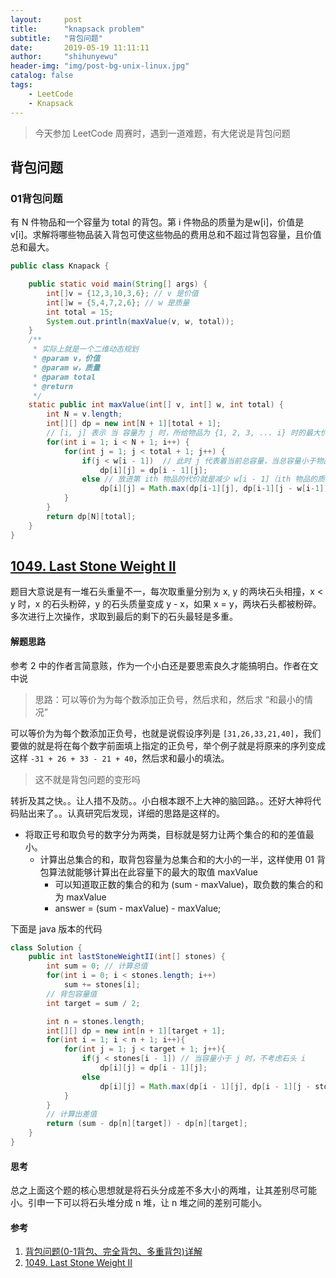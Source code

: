 ```yaml
---
layout:     post
title:      "knapsack problem"
subtitle:   "背包问题"
date:       2019-05-19 11:11:11
author:     "shihunyewu"
header-img: "img/post-bg-unix-linux.jpg"
catalog: false
tags:
    - LeetCode
    - Knapsack
---
```


> 今天参加 LeetCode 周赛时，遇到一道难题，有大佬说是背包问题

## 背包问题
### 01背包问题
有 N 件物品和一个容量为 total 的背包。第 i 件物品的质量为是w[i]，价值是v[i]。求解将哪些物品装入背包可使这些物品的费用总和不超过背包容量，且价值总和最大。
```java
public class Knapack {

	public static void main(String[] args) {
		int[]v = {12,3,10,3,6}; // v 是价值
		int[]w = {5,4,7,2,6}; // w 是质量
		int total = 15;
		System.out.println(maxValue(v, w, total));
	}
	/**
	 * 实际上就是一个二维动态规划
	 * @param v，价值
	 * @param w，质量
	 * @param total
	 * @return
	 */
	static public int maxValue(int[] v, int[] w, int total) {
		int N = v.length;
		int[][] dp = new int[N + 1][total + 1];
		// [i, j] 表示 当 容量为 j 时，所给物品为 {1, 2, 3, ... i} 时的最大价值
		for(int i = 1; i < N + 1; i++) {
			for(int j = 1; j < total + 1; j++) {
				if(j < w[i - 1])  // 此时 j 代表着当前总容量，当总容量小于物品 i 的容量时，直接不考虑物品 i
					dp[i][j] = dp[i - 1][j];
				else // 放进第 ith 物品的代价就是减少 w[i - 1]（ith 物品的质量） 后的最大收益  f[i-1][j-w[i]] 加上 v[i -1]（ith 物品的价值）
					dp[i][j] = Math.max(dp[i-1][j], dp[i-1][j - w[i-1]] + v[i-1]);
			}
		}
		return dp[N][total];
	}
}
```

## [1049. Last Stone Weight II](https://leetcode.com/contest/weekly-contest-137/problems/last-stone-weight-ii/)
题目大意说是有一堆石头重量不一，每次取重量分别为 x, y 的两块石头相撞，x < y 时，x 的石头粉碎，y 的石头质量变成 y - x，如果 x = y，两块石头都被粉碎。多次进行上次操作，求取到最后的剩下的石头最轻是多重。

#### 解题思路
参考 2 中的作者言简意赅，作为一个小白还是要思索良久才能搞明白。作者在文中说
> 思路：可以等价为为每个数添加正负号，然后求和，然后求 “和最小的情况”

可以等价为为每个数添加正负号，也就是说假设序列是 `[31,26,33,21,40]`，我们要做的就是将在每个数字前面填上指定的正负号，举个例子就是将原来的序列变成这样 `-31 + 26 + 33 - 21 + 40`，然后求和最小的填法。

> 这不就是背包问题的变形吗

转折及其之快。。让人措不及防。。小白根本跟不上大神的脑回路。。还好大神将代码贴出来了。。认真研究后发现，详细的思路是这样的。
- 将取正号和取负号的数字分为两类，目标就是努力让两个集合的和的差值最小。
	- 计算出总集合的和，取背包容量为总集合和的大小的一半，这样使用 01 背包算法就能够计算出在此容量下的最大的取值 maxValue
		- 可以知道取正数的集合的和为 (sum - maxValue)，取负数的集合的和为 maxValue
		- answer = (sum - maxValue) - maxValue;

下面是 java 版本的代码
```java
class Solution {
    public int lastStoneWeightII(int[] stones) {
        int sum = 0; // 计算总值
        for(int i = 0; i < stones.length; i++)
            sum += stones[i];
        // 背包容量值
        int target = sum / 2;

        int n = stones.length;
        int[][] dp = new int[n + 1][target + 1];
        for(int i = 1; i < n + 1; i++){
            for(int j = 1; j < target + 1; j++){
                if(j < stones[i - 1]) // 当容量小于 j 时，不考虑石头 i
                    dp[i][j] = dp[i - 1][j];
                else
                    dp[i][j] = Math.max(dp[i - 1][j], dp[i - 1][j - stones[i - 1]] + stones[i - 1]);
            }
        }
		// 计算出差值
        return (sum - dp[n][target]) - dp[n][target];
    }
}
```
#### 思考
总之上面这个题的核心思想就是将石头分成差不多大小的两堆，让其差别尽可能小。引申一下可以将石头堆分成 n 堆，让 n 堆之间的差别可能小。

#### 参考
1. [背包问题(0-1背包、完全背包、多重背包)详解](https://blog.csdn.net/huanghaocs/article/details/77920358)
2. [1049. Last Stone Weight II](https://blog.csdn.net/zjucor/article/details/90341208)



